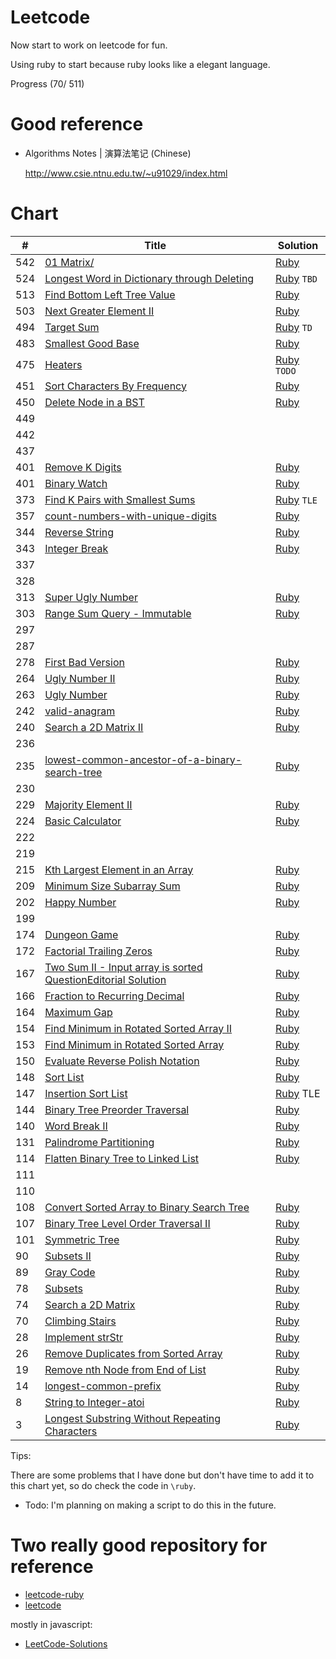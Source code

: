 # Leetcode

Now start to work on leetcode for fun.

Using ruby to start because ruby looks like a elegant language.

Progress (70/ 511)

# Good reference

- Algorithms Notes | 演算法笔记 (Chinese)

  http://www.csie.ntnu.edu.tw/~u91029/index.html

# Chart

| # | Title | Solution |
|---|-------|----------|
| 542 | [01 Matrix/](https://leetcode.com/problems/01-matrix/) | [Ruby](./ruby/Q542/Q542.rb) |
| 524 | [Longest Word in Dictionary through Deleting](https://leetcode.com/problems/longest-word-in-dictionary-through-deleting/#/description) | [Ruby](./ruby/Q524/Q524.rb) `TBD` |
| 513 | [Find Bottom Left Tree Value](https://leetcode.com/problems/find-bottom-left-tree-value/) | [Ruby](./ruby/Q513/Q513.rb) |
| 503 | [Next Greater Element II](https://leetcode.com/problems/next-greater-element-ii/) | [Ruby](./ruby/Q503/Q503.rb) |
| 494 | [Target Sum](https://leetcode.com/problems/target-sum/) | [Ruby](./ruby/Q494/Q494.rb) `TD`|
| 483 | [Smallest Good Base](https://leetcode.com/problems/smallest-good-base/) | [Ruby](./ruby/Q483/Q483.rb) |
| 475 | [Heaters](https://leetcode.com/problems/heaters/) | [Ruby](./ruby/Q475/Q475.rb) `TODO` |
| 451 | [Sort Characters By Frequency](https://leetcode.com/problems/sort-characters-by-frequency/) | [Ruby](./ruby/Q451/Q451.rb)
| 450 | [Delete Node in a BST](https://leetcode.com/problems/delete-node-in-a-bst/) | [Ruby](./ruby/Q450/Q450.rb) |
| 449 |
| 442 |
| 437 |
| 401 | [Remove K Digits](https://leetcode.com/problems/remove-k-digits/) | [Ruby](./ruby/Q402/Q402.rb) |
| 401 | [Binary Watch](https://leetcode.com/problems/binary-watch/) | [Ruby](./ruby/Q401/Q401.rb) |
| 373 | [Find K Pairs with Smallest Sums](https://leetcode.com/problems/find-k-pairs-with-smallest-sums/?tab=Description) | [Ruby](./ruby/Q373/Q373.rb) `TLE`|
| 357 | [count-numbers-with-unique-digits](https://leetcode.com/problems/count-numbers-with-unique-digits/) | [Ruby](./ruby/Q357/Q357.rb) |
| 344 | [Reverse String](https://leetcode.com/problems/reverse-string/) | [Ruby](./ruby/Q344/Q344.rb) |
| 343 | [Integer Break](https://leetcode.com/problems/integer-break/) | [Ruby](./ruby/Q343/Q343.rb) |
| 337 |
| 328 |
| 313 | [Super Ugly Number](https://leetcode.com/problems/super-ugly-number/) | [Ruby](./ruby/Q313/Q313.rb) |
| 303 | [Range Sum Query - Immutable ](https://leetcode.com/problems/range-sum-query-immutable/) | [Ruby](./ruby/Q303/Q303.rb) |
| 297 |
| 287 |
| 278 | [First Bad Version](https://leetcode.com/problems/first-bad-version/) | [Ruby](./ruby/Q278/Q278.rb) |
| 264 | [Ugly Number II](https://leetcode.com/problems/ugly-number-ii/) | [Ruby](./ruby/Q264/Q264.rb) | 
| 263 | [Ugly Number](https://leetcode.com/problems/ugly-number/) | [Ruby](./ruby/Q263/Q263.rb) |
| 242 | [valid-anagram](https://leetcode.com/problems/valid-anagram/)| [Ruby](./ruby/Q242/Q242.rb) |
| 240 | [Search a 2D Matrix II](https://leetcode.com/problems/search-a-2d-matrix-ii/) | [Ruby](./ruby/Q240/Q240.rb) | 
| 236 |
| 235 | [lowest-common-ancestor-of-a-binary-search-tree](https://leetcode.com/problems/lowest-common-ancestor-of-a-binary-search-tree/) | [Ruby](./ruby/Q235/Q235.rb) |
| 230 |
| 229 | [Majority Element II](https://leetcode.com/problems/majority-element-ii/) | [Ruby](./ruby/Q229/Q229.rb) |
| 224 | [Basic Calculator](https://leetcode.com/problems/basic-calculator/) | [Ruby](./ruby/Q224/Q224.rb) | 
| 222 |
| 219 |
| 215 | [Kth Largest Element in an Array](https://leetcode.com/problems/kth-largest-element-in-an-array) | [Ruby](./ruby/Q215/Q215.rb)
| 209 | [Minimum Size Subarray Sum](https://leetcode.com/problems/minimum-size-subarray-sum/) | [Ruby](./ruby/Q209/Q209.rb) |
| 202 | [Happy Number](https://leetcode.com/problems/happy-number/) | [Ruby](./ruby/Q202/Q202.rb) |
| 199 |
| 174 | [Dungeon Game](https://leetcode.com/problems/dungeon-game/) | [Ruby](./ruby/Q174/Q174.rb) |
| 172 | [Factorial Trailing Zeros](https://leetcode.com/problems/factorial-trailing-zeroes/) | [Ruby](./ruby/Q172/Q172.rb) |
| 167 | [Two Sum II - Input array is sorted  QuestionEditorial Solution](https://leetcode.com/problems/two-sum-ii-input-array-is-sorted/) | [Ruby](./ruby/Q167/Q167.rb) |
| 166 | [Fraction to Recurring Decimal](https://leetcode.com/problems/fraction-to-recurring-decimal/) | [Ruby](./ruby/Q166/Q166.rb) |
| 164 | [Maximum Gap](https://leetcode.com/problems/maximum-gap/) | [Ruby](./ruby/Q164/Q164.rb) |
| 154 | [Find Minimum in Rotated Sorted Array II](https://leetcode.com/problems/find-minimum-in-rotated-sorted-array-ii/) | [Ruby](./ruby/Q154/Q154.rb) |
| 153 | [Find Minimum in Rotated Sorted Array](https://leetcode.com/problems/find-minimum-in-rotated-sorted-array/) | [Ruby](./ruby/Q153/Q153.rb) |
| 150 | [Evaluate Reverse Polish Notation](https://leetcode.com/problems/evaluate-reverse-polish-notation/) | [Ruby](./ruby/Q150/Q150.rb) |
| 148 | [Sort List](https://leetcode.com/problems/sort-list/) | [Ruby](./ruby/Q148/Q148.rb) |
| 147 | [Insertion Sort List](https://leetcode.com/problems/insertion-sort-list/) | [Ruby](./ruby/Q147/Q147.rb) TLE |
| 144 | [Binary Tree Preorder Traversal](https://leetcode.com/problems/binary-tree-preorder-traversal/) | [Ruby](./ruby/Q144/Q144.rb) |
| 140 | [Word Break II](https://leetcode.com/problems/word-break-ii/) | [Ruby](./ruby/Q140/Q140.rb) |
| 131 | [Palindrome Partitioning](https://leetcode.com/problems/palindrome-partitioning/) | [Ruby](./ruby/Q131/Q131.rb) | 
| 114 | [Flatten Binary Tree to Linked List](https://leetcode.com/problems/flatten-binary-tree-to-linked-list/) | [Ruby](./ruby/Q114/Q114.rb) |
| 111 |
| 110 |
| 108 | [Convert Sorted Array to Binary Search Tree](https://leetcode.com/problems/convert-sorted-array-to-binary-search-tree/) | [Ruby](./ruby/Q108/Q108.rb) |
| 107 | [Binary Tree Level Order Traversal II](https://leetcode.com/problems/binary-tree-level-order-traversal-ii/) | [Ruby](./ruby/Q107/Q107.rb) |
| 101 | [Symmetric Tree](https://leetcode.com/problems/symmetric-tree/) | [Ruby](./ruby/Q101/Q101.rb) |
| 90  | [Subsets II](https://leetcode.com/problems/subsets-ii/) | [Ruby](./ruby/Q90/Q90.rb) |
| 89  | [Gray Code](https://leetcode.com/problems/gray-code/) | [Ruby](./ruby/Q89/Q89.rb) |
| 78  | [Subsets](https://leetcode.com/problems/subsets) | [Ruby](./ruby/Q78/Q78.rb) |
| 74  | [Search a 2D Matrix](https://leetcode.com/problems/search-a-2d-matrix/) | [Ruby](./ruby/Q74/Q74.rb) |
| 70  | [Climbing Stairs](https://leetcode.com/problems/climbing-stairs/) | [Ruby](./ruby/Q70/Q70.rb) |
| 28  | [Implement strStr](https://leetcode.com/problems/implement-strstr/) | [Ruby](./ruby/Q28/Q28.rb) |
| 26  | [Remove Duplicates from Sorted Array](https://leetcode.com/problems/remove-duplicates-from-sorted-array/) | [Ruby](./ruby/Q26/Q26.rb) |
| 19  | [Remove nth Node from End of List](https://leetcode.com/problems/remove-nth-node-from-end-of-list/) | [Ruby](./ruby/Q19/Q19.rb) |
| 14  | [longest-common-prefix](https://leetcode.com/problems/longest-common-prefix/) | [Ruby](./ruby/Q14/Q14.rb) |
| 8   | [String to Integer-atoi](https://leetcode.com/problems/string-to-integer-atoi/) | [Ruby](./ruby/Q8/Q8.rb) |
| 3   | [Longest Substring Without Repeating Characters](https://leetcode.com/problems/longest-substring-without-repeating-characters/) | [Ruby](./Ruby/Q3/Q3.rb) |

Tips:

There are some problems that I have done but don't have time to add it to this chart yet, so do check the code in `\ruby`.

- Todo: I'm planning on making a script to do this in the future.

# Two really good repository for reference

- [leetcode-ruby](https://github.com/shichao-an/leetcode-ruby)
- [leetcode](https://github.com/0x01f7/leetcode)

mostly in javascript:

- [LeetCode-Solutions](https://github.com/iplus26/LeetCode-Solutions)
